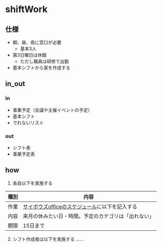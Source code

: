 # shiftWork

## 仕様
- 朝、昼、夜に窓口が必要
    - 基本3人
- 第3日曜日は休館
    - ただし職員は研修で出勤
- 基本シフトから案を作成する

## in_out
### in
- 事業予定（会議や主催イベントの予定）
- 基本シフト
- でれないリスト

### out
- シフト表
- 事業予定表

## how
1. 各自以下を実施する

| 種別 | 内容 |
| -------- | -------- |
|作業|[サイボウズofficeのスケジュール](https://npo-seeds.cybozu.com/o/ag.cgi?page=ScheduleIndex)に以下を記入する|
|内容|来月の休みたい日・時間。予定のカテゴリは「出れない」|
|期限|15日まで|

2. シフト作成者は以下を実施する
......
